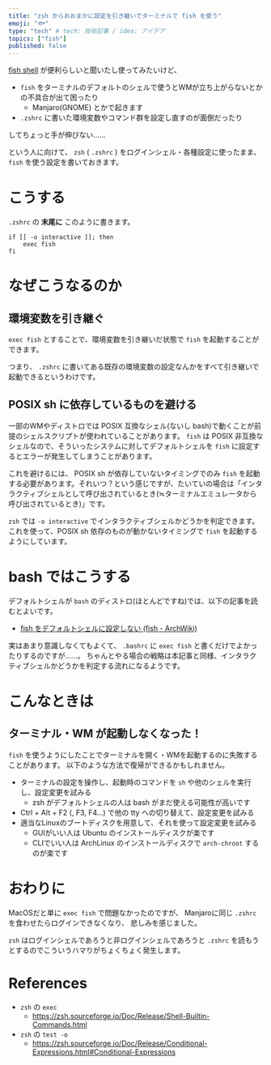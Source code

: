 ```yaml
---
title: "zsh からおおまかに設定を引き継いでターミナルで fish を使う"
emoji: "🐟"
type: "tech" # tech: 技術記事 / idea: アイデア
topics: ["fish"]
published: false
---
```


[fish shell](https://fishshell.com/) が便利らしいと聞いたし使ってみたいけど、

- `fish` をターミナルのデフォルトのシェルで使うとWMが立ち上がらないとかの不具合が出て困ったり
    - Manjaro(GNOME) とかで起きます
- `.zshrc` に書いた環境変数やコマンド群を設定し直すのが面倒だったり

してちょっと手が伸びない……

という人に向けて、 `zsh` ( `.zshrc` ) をログインシェル・各種設定に使ったまま、 `fish` を使う設定を書いておきます。


# こうする

`.zshrc` の **末尾に** このように書きます。

```sh:.zshrc
if [[ -o interactive ]]; then
    exec fish
fi
```


# なぜこうなるのか

## 環境変数を引き継ぐ

`exec fish` とすることで、環境変数を引き継いだ状態で `fish` を起動することができます。

つまり、 `.zshrc` に書いてある既存の環境変数の設定なんかをすべて引き継いで起動できるというわけです。


## POSIX sh に依存しているものを避ける

一部のWMやディストロでは POSIX 互換なシェル(ないし bash)で動くことが前提のシェルスクリプトが使われていることがあります。 `fish` は POSIX 非互換なシェルなので、そういったシステムに対してデフォルトシェルを `fish` に設定するとエラーが発生してしまうことがあります。

これを避けるには、 POSIX sh が依存していないタイミングでのみ `fish` を起動する必要があります。それいつ？という感じですが、たいていの場合は「インタラクティブシェルとして呼び出されているとき(≒ターミナルエミュレータから呼び出されているとき)」です。

`zsh` では `-o interactive` でインタラクティブシェルかどうかを判定できます。これを使って、POSIX sh 依存のものが動かないタイミングで `fish` を起動するようにしています。


# bash ではこうする

デフォルトシェルが `bash` のディストロ(ほとんどですね)では、以下の記事を読むとよいです。

- [fish をデフォルトシェルに設定しない (fish - ArchWiki)](https://wiki.archlinux.jp/index.php/Fish#fish_.E3.82.92.E3.83.87.E3.83.95.E3.82.A9.E3.83.AB.E3.83.88.E3.82.B7.E3.82.A7.E3.83.AB.E3.81.AB.E8.A8.AD.E5.AE.9A.E3.81.97.E3.81.AA.E3.81.84)

実はあまり意識しなくてもよくて、 `.bashrc` に `exec fish` と書くだけでよかったりするのですが……。
ちゃんとやる場合の戦略は本記事と同様、インタラクティブシェルかどうかを判定する流れになるようです。


# こんなときは

## ターミナル・WM が起動しなくなった！

`fish` を使うようにしたことでターミナルを開く・WMを起動するのに失敗することがあります。
以下のような方法で復帰ができるかもしれません。

- ターミナルの設定を操作し、起動時のコマンドを `sh` や他のシェルを実行し、設定変更を試みる
    - zsh がデフォルトシェルの人は bash がまだ使える可能性が高いです
- Ctrl + Alt + F2 (, F3, F4...) で他の tty への切り替えて、設定変更を試みる
- 適当なLinuxのブートディスクを用意して、それを使って設定変更を試みる
    - GUIがいい人は Ubuntu のインストールディスクが楽です
    - CLIでいい人は ArchLinux のインストールディスクで `arch-chroot` するのが楽です


# おわりに

MacOSだと単に `exec fish` で問題なかったのですが、
Manjaroに同じ `.zshrc` を食わせたらログインできなくなり、
悲しみを感じました。

`zsh` はログインシェルであろうと非ログインシェルであろうと `.zshrc` を読もうとするのでこういうハマりがちょくちょく発生します。


# References

- `zsh` の `exec`
    - https://zsh.sourceforge.io/Doc/Release/Shell-Builtin-Commands.html
- `zsh` の `test -o`
    - https://zsh.sourceforge.io/Doc/Release/Conditional-Expressions.html#Conditional-Expressions
